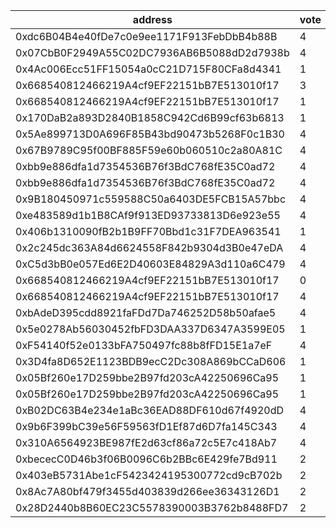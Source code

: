 address|vote|timestamp|signature
---|---|---|---
0xdc6B04B4e40fDe7c0e9ee1171F913FebDbB4b88B|4|1604412168|0xd27784d9ae960563fe2ce7efe9bb46d7a326cd97be46fba64cd2cb8694ba48476a4be525b3e918538904257d3791bb8705e0f1c92f83f06577f93e5125afc8351c
0x07CbB0F2949A55C02DC7936AB6B5088dD2d7938b|4|1604412258|0xee10c8e4729f43f4fa54e9b0b8e85308f2c7ee0b6cfc3c4c0618563f97a98fae401edd79c844c3429348210ac717f7b5ef4b7796ab9c564f0a1ccce3e9f2d0d61b
0x4Ac006Ecc51FF15054a0cC21D715F80CFa8d4341|1|1604412680|0x917a5623d9d1cb7653f3275a711d591cf9c4c90ec198230d5288175b2cc58782127c9e6ba61848b3a8d453d6254d8168f621eb70b54723a1bed075061aeda6151c
0x668540812466219A4cf9EF22151bB7E513010f17|3|1604412746|0x49b454e9ca3c2a51ea05d60bcfc7813da8eda2adbfdc7045e8bafb0a71743d45196bd0d84781eaba443d0c40d9bf348f9e73fe45f87433106657032ed315faeb1c
0x668540812466219A4cf9EF22151bB7E513010f17|1|1604412855|0xae21dc9317cad85ea693f8d5939a3eff9f31ea476709c32ac79cf5ca4c2029374afa43045fbeeff69da05f8dfd36cc1f43f58a573c19a5727739bd59cec2ff211c
0x170DaB2a893D2840B1858C942Cd6B99cf63b6813|1|1604413264|0x6b1a44f1e35db83aef5d04805199bae65ec46c2f3c5be03501cd739958ca2b781e2ce6a4a11600a530dbc5529a37f81df4b0d75200fcf0c06591a42d9a4c6be41c
0x5Ae899713D0A696F85B43bd90473b5268F0c1B30|4|1604415101|0x9ce9dfdfe542f7b6795353c587169c6edbbafbb867082cf0b950165034f480664f9fb09eee2291dec1f725dd3b89aa48577ce4a1afefc08bef2b4551b467058b1c
0x67B9789C95f00BF885F59e60b060510c2a80A81C|4|1604416394|0x02a2bc23e5d09980e6406130c51a491d724bae54ca3b84c2a548301005436066199c6a0edd00c9cfd361b9ad45a0c1c53d4953d0cff2056319290a634a38a4f21c
0xbb9e886dfa1d7354536B76f3BdC768fE35C0ad72|4|1604418151|0x241c38faf5bea942df405694d5bf1441170fdda345ba359a95232630277570ab347726fc773fff91a4ab354e828433a49a5e4922e50ef46ee55007e0e617d7c41c
0xbb9e886dfa1d7354536B76f3BdC768fE35C0ad72|4|1604418224|0x153d8c3d674cca3601fb33389ffccba5e0fb51511001f3e92a6c56a5404944dd28bcff9ca2d61060521a79dc583444d440b324f5eb0977e69904390624570a8d1b
0x9B180450971c559588C50a6403DE5FCB15A57bbc|4|1604418933|0x04c0c977c692d77a20b634843d44b5eb3bfe537a8f7c24afdbd2751fa2ea1fa139c5004763f70a0024bdb101886c5d304320559a77a35457e3ea6ff470e9c4a11b
0xe483589d1b1B8CAf9f913ED93733813D6e923e55|4|1604422557|0xef15c650302f7906089b49bf72cf00374dbaedceed6023fab0c1d4b38e57692274511276546b0eabf249b1e64984cf957c3cd743623adb8090d1e0be938d53d31c
0x406b1310090fB2b1B9FF70Bbd1c31F7DEA963541|1|1604429335|0x034ae3d6b45137bc533746fc5c085f52efd3566a52acf48448da7b8ad26f9b5f0e502a5fd400319336625040ec037b12d40b42e8ef2b481badab4e8032b8b6541c
0x2c245dc363A84d6624558F842b9304d3B0e47eDA|4|1604443699|0xecc0758ff6f426729b59ff2580f80a50da35e44d36e60d325ea919f719db33366238d48065f3503eb9ecf8f123f15288aa036b665f61be266edf70792ab248c91b
0xC5d3bB0e057Ed6E2D40603E84829A3d110a6C479|4|1604447444|0x472e58330ade558f304e9f63da9869b078150dfca195ab98f5b13fadf932dcb645e598f33a682a0198019e0953bf21f5190fb8a4af17b03854dbae325a46f1241c
0x668540812466219A4cf9EF22151bB7E513010f17|0|1604460548|0x7fca4f9a29b9eb5c328454648aec29cb2688ff398af5b8934ec3506afadbde5630e06259484ad85d50b6dcd163f6c21e02bc0dc6a48d272b7e1fb340bdc9203e1b
0x668540812466219A4cf9EF22151bB7E513010f17|4|1604460920|0x82e94f66e2b4238081e783e55b482df9e0616ea2073d467c7c6fd839aa3b05377e0a4a462b2f6c96325d28a749b56d8a6a7e0acb924406cd2f87d4da0b4add2e1b
0xbAdeD395cdd8921faFDd7Da746252D58b50afae5|4|1604463114|0x1c557901a056c0b860983239ea55d515e81942147260ae1f0ca8eb0905c0d05a60c469ad9dd24d1d9c8fbc76a4c139d5f655b49fe2f99b9180e1b65023bd118d1b
0x5e0278Ab56030452fbFD3DAA337D6347A3599E05|1|1604467763|0xa6a42b50af0d0389a05c5ad6a9823856267fd822d996f45be8729bd6f7c6d32c65931713e48b055b22bfea3a2d8c48ea6dba1dff93e99018862a75ef19001a0e1b
0xF54140f52e0133bFA750497fc88b8fFD15E1a7eF|4|1604472795|0xc2b37c30a1f3424e3a12b2aaaf812ac5f583366a243633ac49a7ad651a5453c15ba43752ddd368843616d11e981fd57bb9595656c50fd8c5a777e8cc633398181c
0x3D4fa8D652E1123BDB9ecC2Dc308A869bCCaD606|1|1604474445|0x0ec062939eb8cf89b3cbf1926913c1f1bd0302496b8c6869ce95e06ad4ca00437b5aeb642b38c165136be2d5b6304ef0a19a50e65e9c0b98434fd8f0016dbc651c
0x05Bf260e17D259bbe2B97fd203cA42250696Ca95|1|1604475261|0x3a7006527bd1f1ff8d4eba747a09889c4891f12e171da4b895258d7d420e9ccc1807114836f3bf2a0eb07e4a2626bad54e40b051efa1352324e8ac386d613d191b
0x05Bf260e17D259bbe2B97fd203cA42250696Ca95|1|1604475369|0xa05dc96a3d27ac04e36ab04b323630618adfd23e01ed1f91388f43a110f52486225aa996fb64f319268919309f5ce26a17aad5e8995fa0c04ad955992cc2cfe61c
0xB02DC63B4e234e1aBc36EAD88DF610d67f4920dD|4|1604475859|0xd3783b7a0745f520b81efd6c9daa210b1a29f37ebc9df98ec7c7ac25513973e02d51574b30f5f119f1a93abf5b261c8100066b043a201cde3a6347757002ed511c
0x9b6F399bC39e56F59563fD1Ef87d6D7fa145C343|4|1604477667|0x0ef97ef81761901f5ca24e4a6f40cfb6e5bbdc1a7615e11f040dfa071f27dae74913d4ef46655b09489bcfc36450f5a9cb4a8e71e7392ecba971d3aa83c63f9d1b
0x310A6564923BE987fE2d63cf86a72c5E7c418Ab7|4|1604480992|0xefe8a11beed853de495021bf86982141caf793c289e274694ee50c3078b3e2277b83e5118abcd574414b029b114455e9bee22272f472b37d8b592c3dbf6de1e61b
0xbececC0D46b3f06B0096C6b2BBc6E429fe7Bd911|2|1604489253|0x15c122dea9b55ed5b91527094606532f46b734f7127307518f66c78649c5de251cd7b4f956195cef4120e6c8a45d6d6bca6908fa9216510e59e169626fe9cec51b
0x403eB5731Abe1cF5423424195300772cd9cB702b|2|1604491956|0x37582842a978bde62097f01d2a52029f208f67b2a574189cd3f1a490208270dc07787506de7c7f2880e7fd931ee04fd4b38fe91648efd6ed94f7e61e66cf75711b
0x8Ac7A80bf479f3455d403839d266ee36343126D1|2|1604492188|0xc52e46fbd1ffeed7a615724375c090aa95205584a1b9ee2013609faee4ae734700154aaf7c52b6e1fa1731cbc9f17a9aa567b0b78375904a243d66405233356d1c
0x28D2440b8B60EC23C5578390003B3762b8488FD7|2|1604492425|0xbd598f95733f2b5c3f7bea04b063cc7a2819d8bd206564b0a341199ec7b6c8b80a139f4a053c64659e11cf48f5743b5b61f4aa0f8f66a7a7bae50348cfb8dc501c